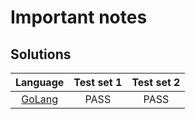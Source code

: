 # Important notes

## Solutions

|      Language      | Test set 1 | Test set 2 |
| :----------------: | :--------: | :--------: |
| [GoLang](board.go) |    PASS    |    PASS    |
